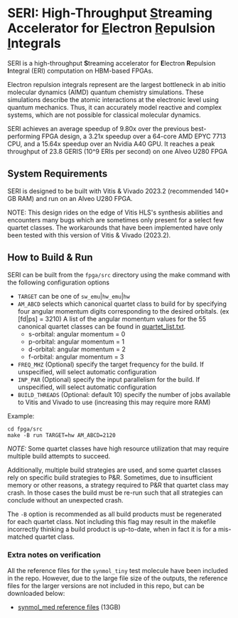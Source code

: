 # SERI: High-Throughput <ins>S</ins>treaming Accelerator for <ins>E</ins>lectron <ins>R</ins>epulsion <ins>I</ins>ntegrals 

SERI is a high-throughput **S**treaming accelerator for **E**lectron **R**epulsion **I**ntegral (ERI) computation on HBM-based FPGAs. 

Electron repulsion integrals represent are the largest bottleneck in ab initio molecular dynamics (AIMD) quantum chemistry simulations.
These simulations describe the atomic interactions at the electronic level using quantum mechanics. Thus, it can accurately model reactive and complex systems, which are not possible for classical molecular dynamics.

SERI achieves an average speedup of 9.80x over the previous best-performing FPGA design, 
a 3.21x speedup over a 64-core AMD EPYC 7713 CPU, 
and a 15.64x speedup over an Nvidia A40 GPU. 
It reaches a peak throughput of 23.8 GERIS (10^9 ERIs per
second) on one Alveo U280 FPGA

## System Requirements

SERI is designed to be built with Vitis & Vivado 2023.2 (recommended 140+ GB RAM) and run on an Alveo U280 FPGA.

NOTE: This design rides on the edge of Vitis HLS's synthesis abilities and encounters many bugs which are sometimes only present for a select few quartet classes. 
The workarounds that have been implemented have only been tested with this version of Vitis & Vivado (2023.2).

## How to Build & Run

SERI can be built from the `fpga/src` directory using the make command with the following configuration options
- `TARGET` can be one of `sw_emu`|`hw_emu`|`hw`
- `AM_ABCD` selects which canonical quartet class to build for by specifying four angular momentum digits corresponding to the desired orbitals. (ex [fd|ps] = 3210) A list of the angular momentum values for the 55 canonical quartet classes can be found in [quartet_list.txt](quartet_list.txt).
  - s-orbital: angular momentum = 0
  - p-orbital: angular momentum = 1
  - d-orbital: angular momentum = 2
  - f-orbital: angular momentum = 3
- `FREQ_MHZ` (Optional) specify the target frequency for the build. If unspecified, will select automatic configuration
- `INP_PAR` (Optional) specify the input parallelism for the build. If unspecified, will select automatic configuration
- `BUILD_THREADS` (Optional: default 10) specify the number of jobs available to Vitis and Vivado to use (increasing this may require more RAM)

Example:
```shell
cd fpga/src
make -B run TARGET=hw AM_ABCD=2120
```
*NOTE:* Some quartet classes have high resource utilization that may require multiple build attempts to succeed.

Additionally, multiple build strategies are used, and some quartet classes rely on specific build strategies to P&R.
Sometimes, due to insufficient memory or other reasons, a strategy required to P&R that quartet class may crash. 
In those cases the build must be re-run such that all strategies can conclude without an unexpected crash.  

The `-B` option is recommended as all build products must be regenerated for each quartet class. Not including this flag may result in the makefile incorrectly thinking a build product is up-to-date, when in fact it is for a mis-matched quartet class.



### Extra notes on verification

All the reference files for the `synmol_tiny` test molecule have been included in the repo. 
However, due to the large file size of the outputs, the reference files for the larger versions are not included in this repo, but can be downloaded below:
- [synmol_med reference files](https://drive.google.com/file/d/1jZnrk7hPuvyaXfPNYkfmxlnB2TfMU3Vk/view?usp=sharing) (13GB)
